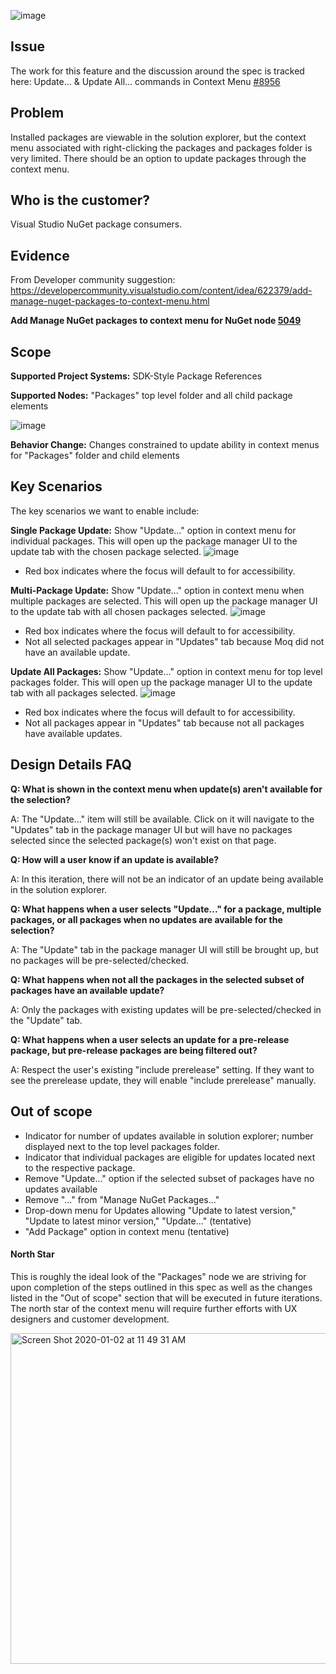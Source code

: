![image](https://user-images.githubusercontent.com/14800916/72940790-59a00e00-3d24-11ea-89bd-1bd04ab2aa76.png)

## Issue
The work for this feature and the discussion around the spec is tracked here:
Update... & Update All... commands in Context Menu [#8956](https://github.com/NuGet/Home/issues/8956)

## Problem
Installed packages are viewable in the solution explorer, but the context menu associated with right-clicking the packages and packages folder is very limited. There should be an option to update packages through the context menu.

## Who is the customer?
Visual Studio NuGet package consumers.

## Evidence
From Developer community suggestion: https://developercommunity.visualstudio.com/content/idea/622379/add-manage-nuget-packages-to-context-menu.html

**Add Manage NuGet packages to context menu for NuGet node [5049](https://github.com/NuGet/Home/issues/5049)**

## Scope

**Supported Project Systems:** SDK-Style Package References

**Supported Nodes:** "Packages" top level folder and all child package elements

![image](https://user-images.githubusercontent.com/15097183/74058955-f6f17800-499b-11ea-9056-7712620a5b3f.png)

**Behavior Change:** Changes constrained to update ability in context menus for "Packages" folder and child elements

## Key Scenarios
The key scenarios we want to enable include:

**Single Package Update:** Show "Update..." option in context menu for individual packages. This will open up the package manager UI to the update tab with the chosen package selected.
![image](https://user-images.githubusercontent.com/15097183/73993637-a29cb880-4907-11ea-9314-dfe0f9a55343.png)
* Red box indicates where the focus will default to for accessibility.

**Multi-Package Update:** Show "Update..." option in context menu when multiple packages are selected. This will open up the package manager UI to the update tab with all chosen packages selected.
![image](https://user-images.githubusercontent.com/15097183/73994132-58b4d200-4909-11ea-9c37-c0eafb3396e9.png)
* Red box indicates where the focus will default to for accessibility.
* Not all selected packages appear in "Updates" tab because Moq did not have an available update.

**Update All Packages:** Show "Update..." option in context menu for top level packages folder. This will open up the package manager UI to the update tab with all packages selected.
![image](https://user-images.githubusercontent.com/15097183/73994028-f1971d80-4908-11ea-9442-43665c8c7352.png)
* Red box indicates where the focus will default to for accessibility.
* Not all packages appear in "Updates" tab because not all packages have available updates.

## Design Details FAQ

**Q: What is shown in the context menu when update(s) aren't available for the selection?**

A: The "Update..." item will still be available. Click on it will navigate to the "Updates" tab in the package manager UI but will have no packages selected since the selected package(s) won't exist on that page.

**Q: How will a user know if an update is available?**

A: In this iteration, there will not be an indicator of an update being available in the solution explorer.

**Q: What happens when a user selects "Update..." for a package, multiple packages, or all packages when no updates are available for the selection?**

A: The "Update" tab in the package manager UI will still be brought up, but no packages will be pre-selected/checked.

**Q: What happens when not all the packages in the selected subset of packages have an available update?**

A: Only the packages with existing updates will be pre-selected/checked in the "Update" tab.

**Q: What happens when a user selects an update for a pre-release package, but pre-release packages are being filtered out?**

A: Respect the user's existing "include prerelease" setting. If they want to see the prerelease update, they will enable "include prerelease" manually.

## Out of scope

* Indicator for number of updates available in solution explorer; number displayed next to the top level packages folder.
* Indicator that individual packages are eligible for updates located next to the respective package.
* Remove "Update..." option if the selected subset of packages have no updates available
* Remove "..." from "Manage NuGet Packages..."
* Drop-down menu for Updates allowing "Update to latest version," "Update to latest minor version," "Update..." (tentative)
* "Add Package" option in context menu (tentative)

#### North Star
This is roughly the ideal look of the "Packages" node we are striving for upon completion of the steps outlined in this spec as well as the changes listed in the "Out of scope" section that will be executed in future iterations. The north star of the context menu will require further efforts with UX designers and customer development.

<img width="529" alt="Screen Shot 2020-01-02 at 11 49 31 AM" src="https://user-images.githubusercontent.com/2878341/71843808-8cd27400-3079-11ea-93cd-9e065a18ee86.png">

